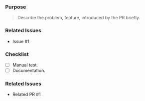 ### Purpose
> Describe the problem, feature, introduced by the PR briefly.
### Related Issues
- Issue #1

### Checklist
- [ ] Manual test.
- [ ] Documentation.

### Related Issues
- Related PR #1

